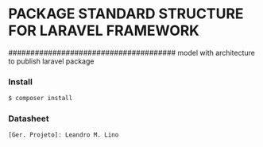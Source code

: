 # PACKAGE STANDARD STRUCTURE FOR LARAVEL FRAMEWORK

######################################
model with architecture to publish laravel package

### Install ###
```sh
$ composer install
```
### Datasheet ###

    [Ger. Projeto]: Leandro M. Lino 
    
